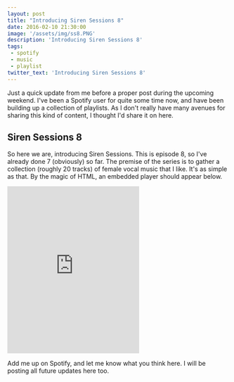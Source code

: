 ```yaml
---
layout: post
title: "Introducing Siren Sessions 8"
date: 2016-02-10 21:30:00
image: '/assets/img/ss8.PNG'
description: 'Introducing Siren Sessions 8'
tags:
 - spotify
 - music
 - playlist
twitter_text: 'Introducing Siren Sessions 8'
---
```


Just a quick update from me before a proper post during the upcoming weekend.  I've been a Spotify user for quite some time now, and have been building up a collection of playlists.  As I don't really have many avenues for sharing this kind of content, I thought I'd share it on here.

## Siren Sessions 8

So here we are, introducing Siren Sessions.  This is episode 8, so I've already done 7 (obviously) so far.  The premise of the series is to gather a collection (roughly 20 tracks) of female vocal music that I like.  It's as simple as that.  By the magic of HTML, an embedded player should appear below.

<iframe src="https://embed.spotify.com/?uri=spotify%3Auser%3A1112143992%3Aplaylist%3A1xFemquF7NIOM43eo1lqzt" width="300" height="380" frameborder="0" allowtransparency="true"></iframe>

Add me up on Spotify, and let me know what you think here.  I will be posting all future updates here too.